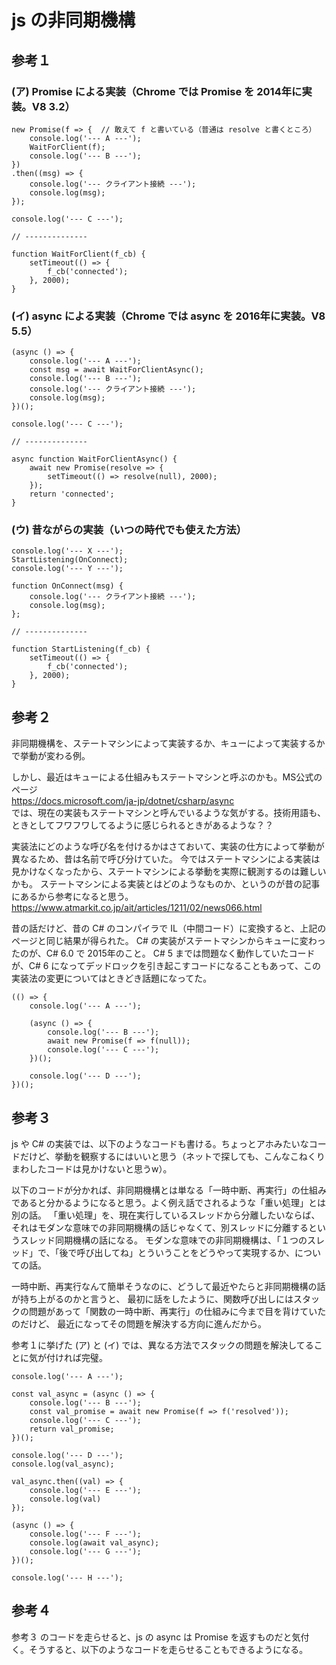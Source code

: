 # js の非同期機構

## 参考１

### (ア) Promise による実装（Chrome では Promise を 2014年に実装。V8 3.2）

```
new Promise(f => {  // 敢えて f と書いている（普通は resolve と書くところ）
	console.log('--- A ---');
	WaitForClient(f);
	console.log('--- B ---');
})
.then((msg) => {
	console.log('--- クライアント接続 ---');
	console.log(msg);
});

console.log('--- C ---');

// --------------

function WaitForClient(f_cb) {
	setTimeout(() => {
		f_cb('connected');
	}, 2000);
}
```

### (イ) async による実装（Chrome では async を 2016年に実装。V8 5.5）
```
(async () => {
	console.log('--- A ---');
	const msg = await WaitForClientAsync();
	console.log('--- B ---');
	console.log('--- クライアント接続 ---');
	console.log(msg);
})();

console.log('--- C ---');

// --------------

async function WaitForClientAsync() {
	await new Promise(resolve => {
		setTimeout(() => resolve(null), 2000);
	});
	return 'connected';
}
```

### (ウ) 昔ながらの実装（いつの時代でも使えた方法）
```
console.log('--- X ---');
StartListening(OnConnect);
console.log('--- Y ---');

function OnConnect(msg) {
	console.log('--- クライアント接続 ---');
	console.log(msg);
};

// --------------

function StartListening(f_cb) {
	setTimeout(() => {
		f_cb('connected');
	}, 2000);
}
```

## 参考２
非同期機構を、ステートマシンによって実装するか、キューによって実装するかで挙動が変わる例。

しかし、最近はキューによる仕組みもステートマシンと呼ぶのかも。MS公式のページ  
https://docs.microsoft.com/ja-jp/dotnet/csharp/async  
では、現在の実装もステートマシンと呼んでいるような気がする。技術用語も、ときとしてフワフワしてるように感じられるときがあるような？？

実装法にどのような呼び名を付けるかはさておいて、実装の仕方によって挙動が異なるため、昔は名前で呼び分けていた。
今ではステートマシンによる実装は見かけなくなったから、ステートマシンによる挙動を実際に観測するのは難しいかも。
ステートマシンによる実装とはどのようなものか、というのが昔の記事にあるから参考になると思う。  
https://www.atmarkit.co.jp/ait/articles/1211/02/news066.html  

昔の話だけど、昔の C# のコンパイラで IL（中間コード）に変換すると、上記のページと同じ結果が得られた。
C# の実装がステートマシンからキューに変わったのが、C# 6.0 で 2015年のこと。
C# 5 までは問題なく動作していたコードが、C# 6 になってデッドロックを引き起こすコードになることもあって、この実装法の変更についてはときどき話題になってた。

```
(() => {
	console.log('--- A ---');

	(async () => {
		console.log('--- B ---');
		await new Promise(f => f(null));
		console.log('--- C ---');
	})();

	console.log('--- D ---');
})();
```

## 参考３
js や C# の実装では、以下のようなコードも書ける。ちょっとアホみたいなコードだけど、挙動を観察するにはいいと思う（ネットで探しても、こんなこねくりまわしたコードは見かけないと思うw）。

以下のコードが分かれば、非同期機構とは単なる「一時中断、再実行」の仕組みであると分かるようになると思う。よく例え話でされるような「重い処理」とは別の話。
「重い処理」を、現在実行しているスレッドから分離したいならば、それはモダンな意味での非同期機構の話じゃなくて、別スレッドに分離するというスレッド同期機構の話になる。
モダンな意味での非同期機構は、「１つのスレッド」で、「後で呼び出してね」とういうことをどうやって実現するか、についての話。

一時中断、再実行なんて簡単そうなのに、どうして最近やたらと非同期機構の話が持ち上がるのかと言うと、
最初に話をしたように、関数呼び出しにはスタックの問題があって「関数の一時中断、再実行」の仕組みに今まで目を背けていたのだけど、
最近になってその問題を解決する方向に進んだから。

参考１に挙げた (ア) と (イ) では、異なる方法でスタックの問題を解決してることに気が付ければ完璧。

```
console.log('--- A ---');

const val_async = (async () => {
	console.log('--- B ---');
	const val_promise = await new Promise(f => f('resolved'));
	console.log('--- C ---');
	return val_promise;
})();

console.log('--- D ---');
console.log(val_async);

val_async.then((val) => {
	console.log('--- E ---');
	console.log(val)
});

(async () => {
	console.log('--- F ---');
	console.log(await val_async);
	console.log('--- G ---');
})();

console.log('--- H ---');
```

## 参考４
参考３ のコードを走らせると、js の async は Promise を返すものだと気付く。そうすると、以下のようなコードを走らせることもできるようになる。

